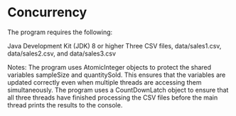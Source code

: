 # Concurrency

The program requires the following:

Java Development Kit (JDK) 8 or higher
Three CSV files, data/sales1.csv, data/sales2.csv, and data/sales3.csv

Notes:
The program uses AtomicInteger objects to protect the shared variables sampleSize and quantitySold. This ensures that the variables are updated correctly even when multiple threads are accessing them simultaneously.
The program uses a CountDownLatch object to ensure that all three threads have finished processing the CSV files before the main thread prints the results to the console.
